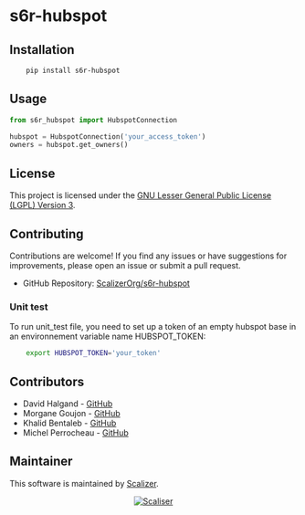 # s6r-hubspot

## Installation

```bash
    pip install s6r-hubspot
```

## Usage

```python
from s6r_hubspot import HubspotConnection

hubspot = HubspotConnection('your_access_token')
owners = hubspot.get_owners()
```

## License

This project is licensed under the [GNU Lesser General Public License (LGPL) Version 3](https://www.gnu.org/licenses/lgpl-3.0.html).


## Contributing

Contributions are welcome! If you find any issues or have suggestions for improvements,
please open an issue or submit a pull request.

- GitHub Repository: [ScalizerOrg/s6r-hubspot](https://github.com/ScalizerOrg/s6r-hubspot)

### Unit test

To run unit_test file, you need to set up a token of an empty hubspot base in an environnement variable name 
HUBSPOT_TOKEN:
```bash
    export HUBSPOT_TOKEN='your_token'
```

## Contributors

* David Halgand - [GitHub](https://github.com/halgandd)
* Morgane Goujon - [GitHub](https://github.com/MorganeGoujon)
* Khalid Bentaleb - [GitHub](https://github.com/kbentaleb)
* Michel Perrocheau - [GitHub](https://github.com/myrrkel)


## Maintainer

This software is maintained by [Scalizer](https://www.scalizer.fr).


<div style="text-align: center;">

[![Scaliser](./logo_scalizer.png)](https://www.scalizer.fr)

</div>